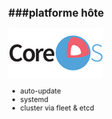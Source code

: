 ###platforme hôte
---
![](resources/coreos-logo.png)

* auto-update <!-- .element: class="fragment" data-fragment-index="1" -->
* systemd <!-- .element: class="fragment" data-fragment-index="2" -->
* cluster via fleet & etcd <!-- .element: class="fragment" data-fragment-index="3" -->

